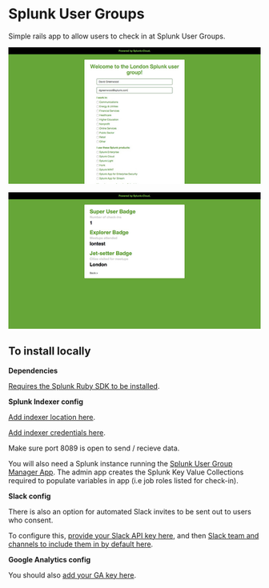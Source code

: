 # Splunk User Groups

Simple rails app to allow users to check in at Splunk User Groups.

![Splunk User Group Check-in](https://raw.githubusercontent.com/himynamesdave/splunkusergroups/master/app/assets/images/screenshot_checkin.jpeg)

![Splunk User Group Check-in Stats](https://raw.githubusercontent.com/himynamesdave/splunkusergroups/master/app/assets/images/screenshot_stats.jpeg)

## To install locally

**Dependencies**

[Requires the Splunk Ruby SDK to be installed](http://dev.splunk.com/ruby).

**Splunk Indexer config**

[Add indexer location here](https://github.com/himynamesdave/splunkusergroups/blob/master/config/application.yml).

[Add indexer credentials here](https://github.com/himynamesdave/splunkusergroups/blob/master/config/secrets.yml).

Make sure port 8089 is open to send / recieve data.

You will also need a Splunk instance running the [Splunk User Group Manager App](https://github.com/himynamesdave/usergroupmgr_splunk_app). The admin app creates the Splunk Key Value Collections required to populate variables in app (i.e job roles listed for check-in).

**Slack config**

There is also an option for automated Slack invites to be sent out to users who consent. 

To configure this, [provide your Slack API key here](https://github.com/himynamesdave/splunkusergroups/blob/master/config/secrets.yml), and then [Slack team and channels to include them in by default here](https://github.com/himynamesdave/splunkusergroups/blob/master/config/application.yml).

**Google Analytics config**

You should also [add your GA key here](https://github.com/himynamesdave/splunkusergroups/blob/master/views/layouts/application.haml). 